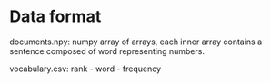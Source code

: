 # Data format

documents.npy: 
    numpy array of arrays, each inner array contains a sentence composed of word representing numbers.

vocabulary.csv:
    rank - word - frequency